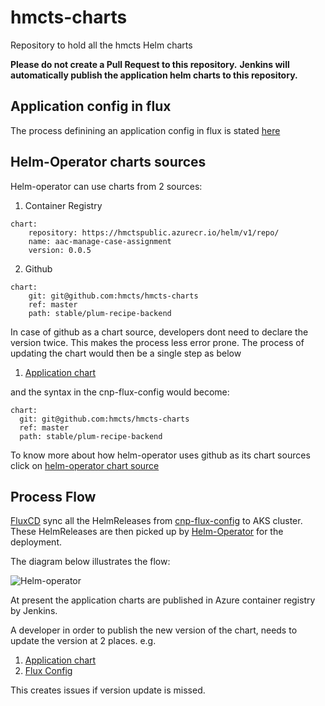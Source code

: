 # hmcts-charts
Repository to hold all the hmcts Helm charts


**Please do not create a Pull Request to this repository.**
**Jenkins will automatically publish the application helm charts to this repository.**

## Application config in flux

The process definining an application config in flux is stated [here](https://hmcts.github.io/ways-of-working/new-component/gitops-flux.html#application-config-in-flux)

## Helm-Operator charts sources

Helm-operator can use charts from 2 sources:
1. Container Registry

```
chart:
    repository: https://hmctspublic.azurecr.io/helm/v1/repo/
    name: aac-manage-case-assignment
    version: 0.0.5
```

2. Github

```
chart:
    git: git@github.com:hmcts/hmcts-charts
    ref: master
    path: stable/plum-recipe-backend
```

In case of github as a chart source, developers dont need to declare the version twice. This makes the process less error prone. The process of updating the chart would then be a single step as below

1. [Application chart](https://github.com/hmcts/cnp-plum-recipes-service/blob/0e14064e6bbdc6cf2d8955452e699c93e580b84a/charts/plum-recipe-backend/Chart.yaml#L4)

and the syntax in the cnp-flux-config would become:

``` 
chart:
  git: git@github.com:hmcts/hmcts-charts
  ref: master
  path: stable/plum-recipe-backend
```


To know more about how helm-operator uses github as its chart sources click on [helm-operator chart source](https://docs.fluxcd.io/projects/helm-operator/en/latest/helmrelease-guide/chart-sources/)

## Process Flow 

[FluxCD](https://github.com/fluxcd/flux) sync all the HelmReleases from [cnp-flux-config](https://github.com/hmcts/cnp-flux-config) to AKS cluster. These HelmReleases are then picked up by [Helm-Operator](https://docs.fluxcd.io/projects/helm-operator/en/latest/) for the deployment.

The diagram below illustrates the flow:

![Helm-operator](https://docs.fluxcd.io/projects/helm-operator/en/latest/_files/fluxcd-helm-operator-diagram.png)

At present the application charts are published in Azure container registry by Jenkins.

A developer in order to publish the new version of the chart, needs to update the version at 2 places. e.g.
1. [Application chart](https://github.com/hmcts/cnp-plum-recipes-service/blob/0e14064e6bbdc6cf2d8955452e699c93e580b84a/charts/plum-recipe-backend/Chart.yaml#L4)
2. [Flux Config](https://github.com/hmcts/cnp-flux-config/blob/991054ac8a9b225ae70c1674274cb43cf4373d9f/k8s/aat/common/cnp/plum-recipe-backend.yaml#L24-L27)

This creates issues if version update is missed.

